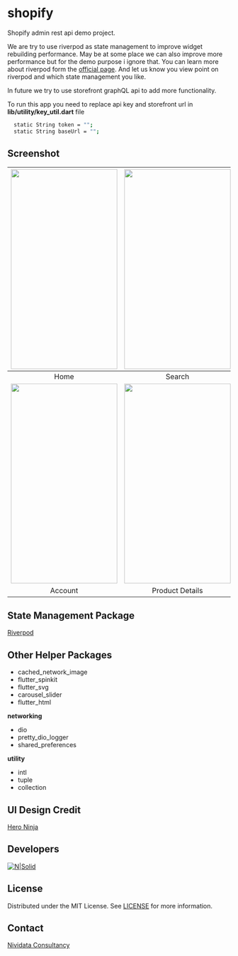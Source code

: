 # shopify

Shopify admin rest api demo project.

We are try to use riverpod as state management to improve widget rebuilding performance.
May be at some place we can also improve more performance but for the demo purpose i ignore that.
You can learn more about riverpod form the [official page](https://riverpod.dev/).
And let us know you view point on riverpod and which state management you like.

In future we try to use storefront graphQL api to add more functionality.

To run this app you need to replace api key and storefront url in **lib/utility/key_util.dart** file

```sh
  static String token = "";
  static String baseUrl = "";
```

## Screenshot
| <img src="https://github.com/mehulmk/Shopify-flutter-demo/blob/main/sreenshot/Screenshot_2021-10-13-16-26-40-39_42b55a4a8d57e92802a15981fbb6e994.jpg" height="450" width="240">  | <img src="https://github.com/mehulmk/Shopify-flutter-demo/blob/main/sreenshot/Screenshot_2021-10-13-16-26-49-96_42b55a4a8d57e92802a15981fbb6e994.jpg" height="450" width="240"> | <img src="https://github.com/mehulmk/Shopify-flutter-demo/blob/main/sreenshot/Screenshot_2021-10-13-16-27-47-35_42b55a4a8d57e92802a15981fbb6e994.jpg" height="450" width="240"> | <img src="https://github.com/mehulmk/Shopify-flutter-demo/blob/main/sreenshot/Screenshot_2021-10-13-16-27-52-80_42b55a4a8d57e92802a15981fbb6e994.jpg" height="450" width="240"> |
|:---:|:---:|:---:|:---:|
| Home | Search | Cart | Offer |
| <img src="https://github.com/mehulmk/Shopify-flutter-demo/blob/main/sreenshot/Screenshot_2021-10-13-16-27-55-37_42b55a4a8d57e92802a15981fbb6e994.jpg" height="450" width="240">  | <img src="https://github.com/mehulmk/Shopify-flutter-demo/blob/main/sreenshot/Screenshot_2021-10-13-16-28-23-49_42b55a4a8d57e92802a15981fbb6e994.jpg" height="450" width="240"> | <img src="https://github.com/mehulmk/Shopify-flutter-demo/blob/main/sreenshot/Screenshot_2021-10-13-16-28-13-40_42b55a4a8d57e92802a15981fbb6e994.jpg" height="450" width="240"> | <img src="https://github.com/mehulmk/Shopify-flutter-demo/blob/main/sreenshot/Screenshot_2021-10-13-16-28-02-27_42b55a4a8d57e92802a15981fbb6e994.jpg" height="450" width="240"> |
| Account | Product Details | Product List | Category List |

## State Management Package
[Riverpod](https://pub.dev/packages/riverpod)

## Other Helper Packages
 - cached_network_image
 - flutter_spinkit
 - flutter_svg
 - carousel_slider
 - flutter_html

**networking**
 - dio
 - pretty_dio_logger
 - shared_preferences

**utility**
 - intl
 - tuple
 - collection

## UI Design Credit
[Hero Ninja](https://www.figma.com/community/file/892081313681059988?preview=fullscreen)

## Developers
[![N|Solid](https://img.shields.io/badge/LinkedIn-0077B5?style=for-the-badge&logo=linkedin&logoColor=white)](https://www.linkedin.com/in/mehul-makwana-430326b9/)

<!-- LICENSE -->
## License
Distributed under the MIT License. See [LICENSE](https://github.com/mehulmk/Shopify-flutter-demo/blob/main/LICENSE) for more information.

<!-- CONTACT -->
## Contact
[Nividata Consultancy](https://www.nividata.com/contact/)

